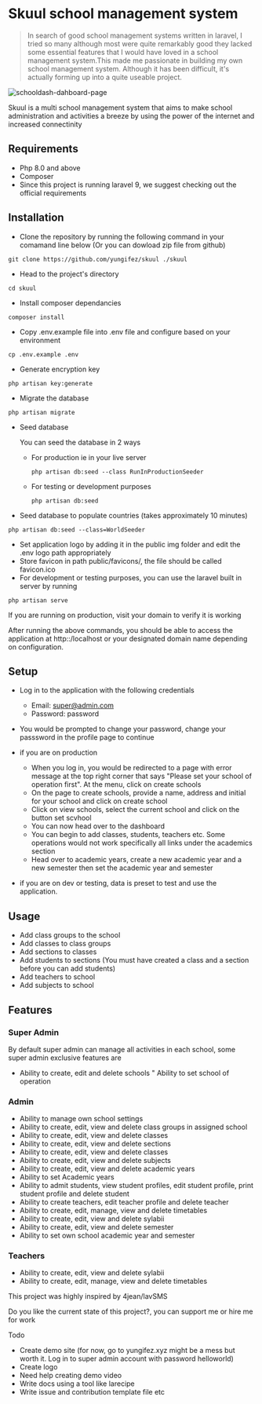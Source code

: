 # Skuul school management system

>In search of good school management systems written in laravel, I tried so many although most were quite remarkably good they lacked some essential features that I would have loved in a school management system.This made me passionate in building my own school management system. Although it has been difficult, it's actually forming up into a quite useable project.

![schooldash-dahboard-page](https://user-images.githubusercontent.com/63137056/178576517-412251e7-d272-469f-8a98-ec407b599c7a.png)




Skuul is a multi school management system that aims to make school administration and activities a breeze by using the power of the internet and increased connectinity

## Requirements
* Php 8.0 and above
* Composer 
* Since this project is running laravel 9, we suggest checking out the official requirements

## Installation
* Clone the repository by running the following command in your comamand line below (Or you can dowload zip file from github)
```shell
git clone https://github.com/yungifez/skuul ./skuul
 ```
* Head to the project's directory
```shell
cd skuul
 ```
* Install composer dependancies
```shell
composer install
```
* Copy .env.example file into .env file and configure based on your environment
```shell
cp .env.example .env
```
* Generate encryption key
```shell
php artisan key:generate
```
* Migrate the database
```shell
php artisan migrate
```
* Seed database 
    
    You can seed the database in 2 ways
    - For production ie in your live server
        ```shell
        php artisan db:seed --class RunInProductionSeeder
        ```
    - For testing or development purposes
        ```shell
        php artisan db:seed
        ```
* Seed database to populate countries (takes approximately 10 minutes)
```shell
php artisan db:seed --class=WorldSeeder
```
* Set application logo by adding it in the public img folder and edit the .env logo path appropriately
* Store favicon in path public/favicons/, the file should be called favicon.ico
* For development or testing purposes, you can use the laravel built in server by running 
```shell
php artisan serve
```
If you are running on production, visit your domain to verify it is working 

After running the above commands, you should be able to access the application at http::/localhost or your designated domain name depending on configuration.

## Setup
* Log in to the application with the following credentials
    * Email: super@admin.com
    * Password: password

* You would be prompted to change your password, change your passsword in the profile page to continue

    
* if you are on production 
    - When you log in, you would be redirected to a page with error message at the top right corner that says "Please set your school of operation first". At the menu, click on create schools
    - On the page to create schools, provide a name, address and initial for your school and click on create school
    - Click on view schools, select the current school and click on the button set scvhool
    - You can now head over to the dashboard
    - You can begin to add classes, students, teachers etc. Some operations would not work specifically all links under the academics section
    - Head over to academic years, create a new academic year and a new semester then set the academic year and semester 
* if you are on dev or testing, data is preset to test and use the application.

## Usage
* Add class groups to the school
* Add classes to class groups
* Add sections to classes
* Add students to sections (You must have created a class and a section before you can add students)
* Add teachers to school
* Add subjects to school

## Features
### Super Admin
By default super admin can manage all activities in each school, some super admin exclusive features are
* Ability to create, edit and delete schools
" Ability to set school of operation

### Admin
* Ability to manage own school settings
* Ability to create, edit, view and delete class groups in assigned school
* Ability to create, edit, view and delete classes 
* Ability to create, edit, view and delete sections
* Ability to create, edit, view and delete classes
* Ability to create, edit, view and delete subjects
* Ability to create, edit, view and delete academic years
* Ability to set Academic years
* Ability to admit students, view student profiles, edit student profile, print student profile and delete student
* Ability to create teachers, edit teacher profile and delete teacher
* Ability to create, edit, manage, view and delete timetables
* Ability to create, edit, view and delete sylabii
* Ability to create, edit, view and delete semester
* Ability to set own school academic year and semester

### Teachers
* Ability to create, edit, view and delete sylabii
* Ability to create, edit, manage, view and delete timetables

This project was highly inspired by 4jean/lavSMS

Do you like the current state of this project?, you can support me or hire me for work

Todo
- Create demo site (for now, go to yungifez.xyz might be a mess but worth it. Log in to super admin account with password helloworld)
- Create logo
- Need help creating demo video
- Write docs using a tool like larecipe
- Write issue and contribution template file
etc




